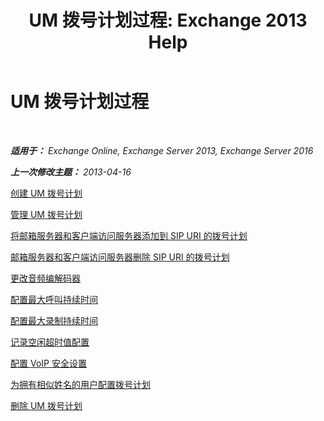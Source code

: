 ﻿---
title: 'UM 拨号计划过程: Exchange 2013 Help'
TOCTitle: UM 拨号计划过程
ms:assetid: 1bda77c8-c4e2-4ae0-a001-76ae029bf843
ms:mtpsurl: https://technet.microsoft.com/zh-cn/library/JJ822152(v=EXCHG.150)
ms:contentKeyID: 50556533
ms.date: 05/21/2018
mtps_version: v=EXCHG.150
ms.translationtype: MT
---

# UM 拨号计划过程

 

_**适用于：** Exchange Online, Exchange Server 2013, Exchange Server 2016_

_**上一次修改主题：** 2013-04-16_

[创建 UM 拨号计划](create-a-um-dial-plan-exchange-2013-help.md)

[管理 UM 拨号计划](manage-a-um-dial-plan-exchange-2013-help.md)

[将邮箱服务器和客户端访问服务器添加到 SIP URI 的拨号计划](add-mailbox-and-client-access-servers-to-a-sip-uri-dial-plan-exchange-2013-help.md)

[邮箱服务器和客户端访问服务器删除 SIP URI 的拨号计划](remove-mailbox-and-client-access-servers-from-a-sip-uri-dial-plan-exchange-2013-help.md)

[更改音频编解码器](change-the-audio-codec-exchange-2013-help.md)

[配置最大呼叫持续时间](configure-the-maximum-call-duration-exchange-2013-help.md)

[配置最大录制持续时间](configure-the-maximum-recording-duration-exchange-2013-help.md)

[记录空闲超时值配置](configure-the-recording-idle-time-out-value-exchange-2013-help.md)

[配置 VoIP 安全设置](configure-the-voip-security-setting-exchange-2013-help.md)

[为拥有相似姓名的用户配置拨号计划](configure-a-dial-plan-for-users-who-have-similar-names-exchange-2013-help.md)

[删除 UM 拨号计划](delete-a-um-dial-plan-exchange-2013-help.md)

